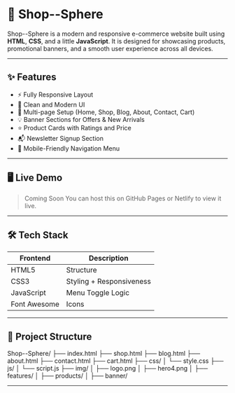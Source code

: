 # 🛒 Shop--Sphere

Shop--Sphere is a modern and responsive e-commerce website built using **HTML**, **CSS**, and a little **JavaScript**. It is designed for showcasing products, promotional banners, and a smooth user experience across all devices.

---

## ✨ Features

- ⚡ Fully Responsive Layout
- 🎯 Clean and Modern UI
- 🧾 Multi-page Setup (Home, Shop, Blog, About, Contact, Cart)
- 💡 Banner Sections for Offers & New Arrivals
- ⭐ Product Cards with Ratings and Price
- 📬 Newsletter Signup Section
- 📱 Mobile-Friendly Navigation Menu

---

## 🖥️ Live Demo

> Coming Soon
> You can host this on GitHub Pages or Netlify to view it live.

---

## 🛠️ Tech Stack

| Frontend | Description             |
|----------|-------------------------|
| HTML5    | Structure               |
| CSS3     | Styling + Responsiveness |
| JavaScript | Menu Toggle Logic      |
| Font Awesome | Icons                |

---

## 📂 Project Structure

Shop--Sphere/
├── index.html
├── shop.html
├── blog.html
├── about.html
├── contact.html
├── cart.html
├── css/
│ └── style.css
├── js/
│ └── script.js
├── img/
│ ├── logo.png
│ ├── hero4.png
│ ├── features/
│ ├── products/
│ ├── banner/

---
